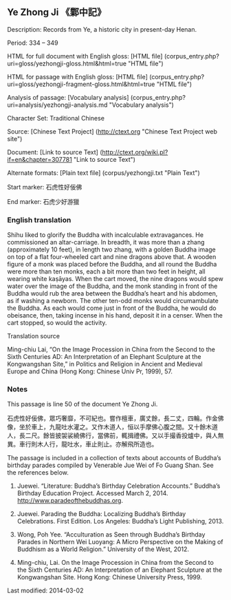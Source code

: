 ##  Ye Zhong Ji 《鄴中記》

Description: Records from Ye, a historic city in present-day Henan.

Period: 334 – 349

HTML for full document with English gloss: [HTML file] (corpus_entry.php?uri=gloss/yezhongji-gloss.html&html=true "HTML file")

HTML for passage with English gloss: [HTML file] (corpus_entry.php?uri=gloss/yezhongji-fragment-gloss.html&html=true "HTML file")

Analysis of passage: [Vocabulary analysis] (corpus_entry.php?uri=analysis/yezhongji-analysis.md "Vocabulary analysis")

Character Set: Traditional Chinese

Source: [Chinese Text Project] (http://ctext.org "Chinese Text Project web site")

Document: [Link to source Text] (http://ctext.org/wiki.pl?if=en&chapter=307781 "Link to source Text")

Alternate formats: [Plain text file] (corpus/yezhongji.txt "Plain Text")

Start marker: 石虎性好佞佛

End marker: 石虎少好游獵

### English translation

Shihu liked to glorify the Buddha with incalculable extravagances. He commissioned an altar-carriage. In breadth, it was more than a zhang (approximately 10 feet), in length two zhang, with a golden Buddha image on top of a flat four-wheeled cart and nine dragons above that. A wooden figure of a monk was placed before the Buddha, and all round the Buddha were more than ten monks, each a bit more than two feet in height, all wearing white kaṣāyas. When the cart moved, the nine dragons would spew water over the image of the Buddha, and the monk standing in front of the Buddha would rub the area between the Buddha’s heart and his abdomen, as if washing a newborn. The other ten-odd monks would circumambulate the Buddha. As each would come just in front of the Buddha, he would do obeisance, then, taking incense in his hand, deposit it in a censer. When the cart stopped, so would the activity.

Translation source

Ming-chiu Lai, “On the Image Procession in China from the Second to the Sixth Centuries AD: An Interpretation of an Elephant Sculpture at the Kongwangshan Site,” in Politics and Religion in Ancient and Medieval Europe and China (Hong Kong: Chinese Univ Pr, 1999), 57.

### Notes

This passage is line 50 of the document Ye Zhong Ji.

石虎性好佞佛，眾巧奢靡，不可紀也。嘗作檀車，廣丈餘，長二丈，四輪。作金佛像，坐於車上，九龍吐水灌之。又作木道人，恒以手摩佛心腹之間。又十餘木道人，長二尺。餘皆披袈裟繞佛行，當佛前，輒揖禮佛。又以手撮香投爐中，與人無異。車行則木人行，龍吐水，車止則止。亦解飛所造也。

The passage is included in a collection of texts about accounts of Buddha’s birthday parades compiled by Venerable Jue Wei of Fo Guang Shan. See the references below.

1. Juewei. “Literature: Buddha’s Birthday Celebration Accounts.” Buddha’s Birthday Education Project. Accessed March 2, 2014. <a href="http://www.paradeofthebuddhas.org">http://www.paradeofthebuddhas.org</a>.

2. Juewei. Parading the Buddha: Localizing Buddha’s Birthday Celebrations. First Edition. Los Angeles: Buddha’s Light Publishing, 2013.

3. Wong, Poh Yee. “Acculturation as Seen through Buddha’s Birthday Parades in Northern Wei Luoyang: A Micro Perspective on the Making of Buddhism as a World Religion.” University of the West, 2012.

4. Ming-chiu, Lai. On the Image Procession in China from the Second to the Sixth Centuries AD: An Interpretation of an Elephant Sculpture at the Kongwangshan Site. Hong Kong: Chinese University Press, 1999.

Last modified: 2014-03-02

